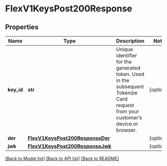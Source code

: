 # FlexV1KeysPost200Response

## Properties
Name | Type | Description | Notes
------------ | ------------- | ------------- | -------------
**key_id** | **str** | Unique identifier for the generated token. Used in the subsequent Tokenize Card request from your customer’s device or browser. | [optional] 
**der** | [**FlexV1KeysPost200ResponseDer**](FlexV1KeysPost200ResponseDer.md) |  | [optional] 
**jwk** | [**FlexV1KeysPost200ResponseJwk**](FlexV1KeysPost200ResponseJwk.md) |  | [optional] 

[[Back to Model list]](../README.md#documentation-for-models) [[Back to API list]](../README.md#documentation-for-api-endpoints) [[Back to README]](../README.md)


